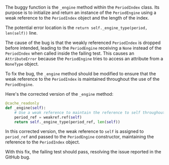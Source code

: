 The buggy function is the `_engine` method within the `PeriodIndex` class. Its purpose is to initialize and return an instance of the `PeriodEngine` using a weak reference to the `PeriodIndex` object and the length of the index.

The potential error location is the `return self._engine_type(period, len(self))` line.

The cause of the bug is that the weakly referenced `PeriodIndex` is dropped before intended, leading to the `PeriodEngine` receiving a `None` instead of the `PeriodIndex` when called inside the failing test. This causes an `AttributeError` because the `PeriodEngine` tries to access an attribute from a `NoneType` object.

To fix the bug, the `_engine` method should be modified to ensure that the weak reference to the `PeriodIndex` is maintained throughout the use of the `PeriodEngine`.

Here's the corrected version of the `_engine` method:
```python
@cache_readonly
def _engine(self):
    # Use a weak reference to maintain the reference to self throughout the use of the PeriodEngine
    period_ref = weakref.ref(self)
    return self._engine_type(period_ref, len(self))
```
In this corrected version, the weak reference to `self` is assigned to `period_ref` and passed to the `PeriodEngine` constructor, maintaining the reference to the `PeriodIndex` object.

With this fix, the failing test should pass, resolving the issue reported in the GitHub bug.